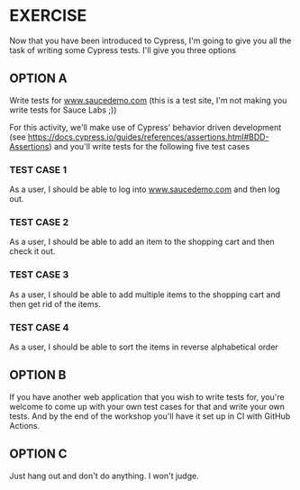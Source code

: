 # EXERCISE

Now that you have been introduced to Cypress, I'm going to give you all the task of writing some Cypress tests. I'll give you three options

## OPTION A

Write tests for www.saucedemo.com (this is a test site, I'm not making you write tests for Sauce Labs ;))

For this activity, we'll make use of Cypress' behavior driven development (see https://docs.cypress.io/guides/references/assertions.html#BDD-Assertions) and you'll write tests for the following five test cases

### TEST CASE 1
As a user, I should be able to log into www.saucedemo.com and then log out.

### TEST CASE 2
As a user, I should be able to add an item to the shopping cart and then check it out.

### TEST CASE 3
As a user, I should be able to add multiple items to the shopping cart and then get rid of the items.

### TEST CASE 4
As a user, I should be able to sort the items in reverse alphabetical order

### 

## OPTION B

If you have another web application that you wish to write tests for, you're welcome to come up with your own test cases for that and write your own tests. And by the end of the workshop you'll have it set up in CI with GitHub Actions.

## OPTION C

Just hang out and don't do anything. I won't judge.
